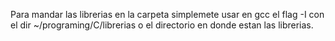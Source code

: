Para mandar las librerias en la carpeta simplemete usar en gcc el flag -I con
el dir ~/programing/C/librerias o el directorio en donde estan las librerias.
